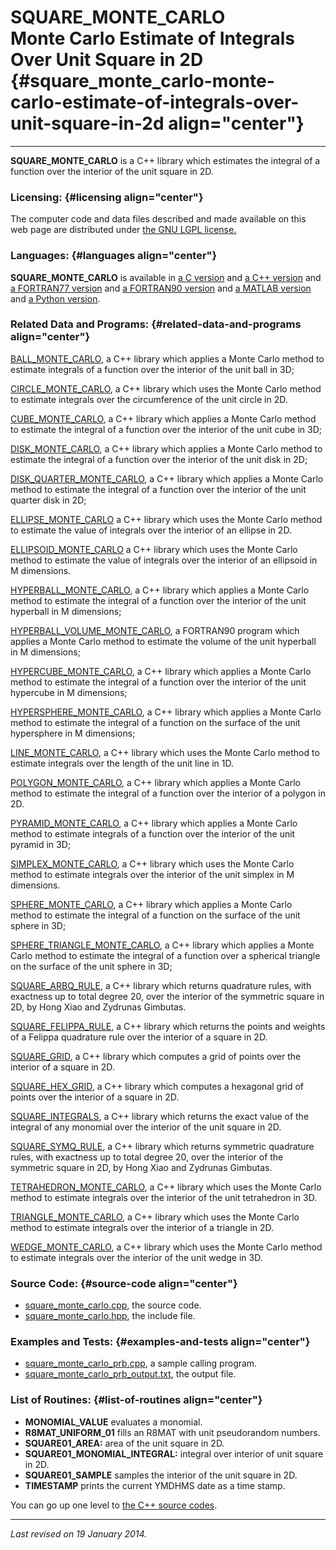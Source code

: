 SQUARE\_MONTE\_CARLO\
Monte Carlo Estimate of Integrals Over Unit Square in 2D {#square_monte_carlo-monte-carlo-estimate-of-integrals-over-unit-square-in-2d align="center"}
========================================================

------------------------------------------------------------------------

**SQUARE\_MONTE\_CARLO** is a C++ library which estimates the integral
of a function over the interior of the unit square in 2D.

### Licensing: {#licensing align="center"}

The computer code and data files described and made available on this
web page are distributed under [the GNU LGPL
license.](../../txt/gnu_lgpl.txt)

### Languages: {#languages align="center"}

**SQUARE\_MONTE\_CARLO** is available in [a C
version](../../c_src/square_monte_carlo/square_monte_carlo.html) and [a
C++ version](../../cpp_src/square_monte_carlo/square_monte_carlo.html)
and [a FORTRAN77
version](../../f77_src/square_monte_carlo/square_monte_carlo.html) and
[a FORTRAN90
version](../../f_src/square_monte_carlo/square_monte_carlo.html) and [a
MATLAB version](../../m_src/square_monte_carlo/square_monte_carlo.html)
and [a Python
version](../../py_src/square_monte_carlo/square_monte_carlo.html).

### Related Data and Programs: {#related-data-and-programs align="center"}

[BALL\_MONTE\_CARLO](../../cpp_src/ball_monte_carlo/ball_monte_carlo.html),
a C++ library which applies a Monte Carlo method to estimate integrals
of a function over the interior of the unit ball in 3D;

[CIRCLE\_MONTE\_CARLO](../../cpp_src/circle_monte_carlo/circle_monte_carlo.html),
a C++ library which uses the Monte Carlo method to estimate integrals
over the circumference of the unit circle in 2D.

[CUBE\_MONTE\_CARLO](../../cpp_src/cube_monte_carlo/cube_monte_carlo.html),
a C++ library which applies a Monte Carlo method to estimate the
integral of a function over the interior of the unit cube in 3D;

[DISK\_MONTE\_CARLO](../../cpp_src/disk_monte_carlo/disk_monte_carlo.html),
a C++ library which applies a Monte Carlo method to estimate the
integral of a function over the interior of the unit disk in 2D;

[DISK\_QUARTER\_MONTE\_CARLO](../../cpp_src/disk_quarter_monte_carlo/disk_quarter_monte_carlo.html),
a C++ library which applies a Monte Carlo method to estimate the
integral of a function over the interior of the unit quarter disk in 2D;

[ELLIPSE\_MONTE\_CARLO](../../cpp_src/ellipse_monte_carlo/ellipse_monte_carlo.html)
a C++ library which uses the Monte Carlo method to estimate the value of
integrals over the interior of an ellipse in 2D.

[ELLIPSOID\_MONTE\_CARLO](../../cpp_src/ellipsoid_monte_carlo/ellipsoid_monte_carlo.html)
a C++ library which uses the Monte Carlo method to estimate the value of
integrals over the interior of an ellipsoid in M dimensions.

[HYPERBALL\_MONTE\_CARLO](../../cpp_src/hyperball_monte_carlo/hyperball_monte_carlo.html),
a C++ library which applies a Monte Carlo method to estimate the
integral of a function over the interior of the unit hyperball in M
dimensions;

[HYPERBALL\_VOLUME\_MONTE\_CARLO](../../cpp_src/hyperball_volume_monte_carlo/hyperball_volume_monte_carlo.html),
a FORTRAN90 program which applies a Monte Carlo method to estimate the
volume of the unit hyperball in M dimensions;

[HYPERCUBE\_MONTE\_CARLO](../../cpp_src/hypercube_monte_carlo/hypercube_monte_carlo.html),
a C++ library which applies a Monte Carlo method to estimate the
integral of a function over the interior of the unit hypercube in M
dimensions;

[HYPERSPHERE\_MONTE\_CARLO](../../cpp_src/hypersphere_monte_carlo/hypersphere_monte_carlo.html),
a C++ library which applies a Monte Carlo method to estimate the
integral of a function on the surface of the unit hypersphere in M
dimensions;

[LINE\_MONTE\_CARLO](../../cpp_src/line_monte_carlo/line_monte_carlo.html),
a C++ library which uses the Monte Carlo method to estimate integrals
over the length of the unit line in 1D.

[POLYGON\_MONTE\_CARLO](../../cpp_src/polygon_monte_carlo/polygon_monte_carlo.html),
a C++ library which applies a Monte Carlo method to estimate the
integral of a function over the interior of a polygon in 2D.

[PYRAMID\_MONTE\_CARLO](../../cpp_src/pyramid_monte_carlo/pyramid_monte_carlo.html),
a C++ library which applies a Monte Carlo method to estimate integrals
of a function over the interior of the unit pyramid in 3D;

[SIMPLEX\_MONTE\_CARLO](../../cpp_src/simplex_monte_carlo/simplex_monte_carlo.html),
a C++ library which uses the Monte Carlo method to estimate integrals
over the interior of the unit simplex in M dimensions.

[SPHERE\_MONTE\_CARLO](../../cpp_src/sphere_monte_carlo/sphere_monte_carlo.html),
a C++ library which applies a Monte Carlo method to estimate the
integral of a function on the surface of the unit sphere in 3D;

[SPHERE\_TRIANGLE\_MONTE\_CARLO](../../cpp_src/sphere_triangle_monte_carlo/sphere_triangle_monte_carlo.html),
a C++ library which applies a Monte Carlo method to estimate the
integral of a function over a spherical triangle on the surface of the
unit sphere in 3D;

[SQUARE\_ARBQ\_RULE](../../cpp_src/square_arbq_rule/square_arbq_rule.html),
a C++ library which returns quadrature rules, with exactness up to total
degree 20, over the interior of the symmetric square in 2D, by Hong Xiao
and Zydrunas Gimbutas.

[SQUARE\_FELIPPA\_RULE](../../cpp_src/square_felippa_rule/square_felippa_rule.html),
a C++ library which returns the points and weights of a Felippa
quadrature rule over the interior of a square in 2D.

[SQUARE\_GRID](../../cpp_src/square_grid/square_grid.html), a C++
library which computes a grid of points over the interior of a square in
2D.

[SQUARE\_HEX\_GRID](../../cpp_src/square_hex_grid/square_hex_grid.html),
a C++ library which computes a hexagonal grid of points over the
interior of a square in 2D.

[SQUARE\_INTEGRALS](../../cpp_src/square_integrals/square_integrals.html),
a C++ library which returns the exact value of the integral of any
monomial over the interior of the unit square in 2D.

[SQUARE\_SYMQ\_RULE](../../cpp_src/square_symq_rule/square_symq_rule.html),
a C++ library which returns symmetric quadrature rules, with exactness
up to total degree 20, over the interior of the symmetric square in 2D,
by Hong Xiao and Zydrunas Gimbutas.

[TETRAHEDRON\_MONTE\_CARLO](../../cpp_src/tetrahedron_monte_carlo/tetrahedron_monte_carlo.html),
a C++ library which uses the Monte Carlo method to estimate integrals
over the interior of the unit tetrahedron in 3D.

[TRIANGLE\_MONTE\_CARLO](../../cpp_src/triangle_monte_carlo/triangle_monte_carlo.html),
a C++ library which uses the Monte Carlo method to estimate integrals
over the interior of a triangle in 2D.

[WEDGE\_MONTE\_CARLO](../../cpp_src/wedge_monte_carlo/wedge_monte_carlo.html),
a C++ library which uses the Monte Carlo method to estimate integrals
over the interior of the unit wedge in 3D.

### Source Code: {#source-code align="center"}

-   [square\_monte\_carlo.cpp](square_monte_carlo.cpp), the source code.
-   [square\_monte\_carlo.hpp](square_monte_carlo.hpp), the include
    file.

### Examples and Tests: {#examples-and-tests align="center"}

-   [square\_monte\_carlo\_prb.cpp](square_monte_carlo_prb.cpp), a
    sample calling program.
-   [square\_monte\_carlo\_prb\_output.txt](square_monte_carlo_prb_output.txt),
    the output file.

### List of Routines: {#list-of-routines align="center"}

-   **MONOMIAL\_VALUE** evaluates a monomial.
-   **R8MAT\_UNIFORM\_01** fills an R8MAT with unit pseudorandom
    numbers.
-   **SQUARE01\_AREA:** area of the unit square in 2D.
-   **SQUARE01\_MONOMIAL\_INTEGRAL:** integral over interior of unit
    square in 2D.
-   **SQUARE01\_SAMPLE** samples the interior of the unit square in 2D.
-   **TIMESTAMP** prints the current YMDHMS date as a time stamp.

You can go up one level to [the C++ source codes](../cpp_src.html).

------------------------------------------------------------------------

*Last revised on 19 January 2014.*
